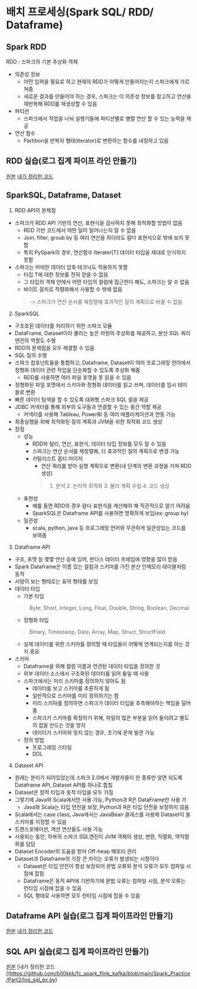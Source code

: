 # 배치 프로세싱(Spark SQL/ RDD/ Dataframe)
## Spark RDD
RDD : 스파크의 기본 추상화 객체
- 의존성 정보
  - 어떤 입력을 필요로 하고 현재의 RDD가 어떻게 만들어지는지 스파크에게 가르쳐줌
  - 새로운 결과를 만들어야 하는 경우, 스파크는 이 의존성 정보를 참고하고 연산을 재반복해 RDD를 재생성할 수 있음
- 파티션
  - 스파크에서 작업을 나눠 실행기들에 파티션별로 병렬 연산 할 수 있는 능력을 제공
- 연산 함수
  - Partition을 반복자 형태(Iterator)로 변환하는 함수를 내장하고 있음

## RDD 실습(로그 집계 파이프 라인 만들기)
[원본](https://github.com/startFromBottom/fc-spark-streaming/blob/main/part02/ch02_batch/join_rdd_ex.py)
[내가 정리한 코드](https://github.com/b00kkk/fc_spark_flink_kafka/blob/main/Part2/log_rdd_ex.py)

## SparkSQL, Dataframe, Dataset
1. RDD API의 문제점
- 스파크가 RDD API 기반의 연산, 표현식을 검사하지 못해 최적화할 방법이 없음
  - RDD 기반 코드에서 어떤 일이 일어나는지 알 수 없음
  - Join, filter, groub by 등 여러 연산을 하더라도 람다 표현식으로 밖에 보지 못함
  - 특히 PySpark의 경우, 연산함수 Iterater[T] 데이터 타입을 제대로 인식하지 못함
- 스파크는 어떠한 데이터 압축 테크닉도 적용하지 못함
  - 타입 T에 대한 정보를 전혀 얻을 수 없음
  - 그 타입의 객체 안에서 어떤 타입의 컬럼에 접근한다 해도, 스파크는 알 수 없음
  - 바이트 뭉치로 직렬화해서 사용할 수 밖에 없음
  > -> 스파크가 연산 순서를 재정렬해 효과적인 질의 계획으로 바꿀 수 없음
2. SparkSQL
- 구조호된 데이터를 처리하기 위한 스파크 모듈
- DataFrame, Dataset이라 불리는 높은 차원의 추상화를 제공하고, 분산 SQL 쿼리 엔진의 역할도 수행
- RDD의 문제점을 모두 해결할 수 있음
- SQL 질의 수행
- 스파크 컴포넌트들을 통합하고, Dataframe, Dataset이 여러 프로그래밍 언어에서 정형화 데이터 관련 작업을 단순화할 수 있도록 추상화 해줌
  - RDD를 사용하면 여러 파일 포맷을 못 읽을 수 있음
- 정형화된 파일 포맷에서 스키마와 정형화 데이터를 읽고 쓰며, 데이터를 임시 테이블로 변환
- 빠른 데이터 탐색을 할 수 있도록 대화형 스파크 SQL 셀을 제공
- JDBC 커넥터를 통해 외부의 도구들과 연결할 수 있는 중간 역할 제공
  - 커넥터를 사용해 Tableau, PowerBI 등 여러 애플리케이션과 연동 가능
- 최종실행을 위해 최적화된 질의 계획과 JVM을 위한 최적화 코드 생성
- 장점
  - 성능
    - RDD와 달리, 연산, 표현식, 데이터 타입 정보를 모두 알 수 있음
    - 스파크는 연산 순서를 재정렬해, 더 효과적인 질의 계획으로 변경 가능
    - 카탈리스트 옵티 마이저
      - 연산 쿼리를 받아 실행 계획으로 변환(네 단계의 변환 과정을 거쳐 RDD 생성)
      >  1. 분석  2. 논리적 최적화  3. 물리 계획 수립  4. 코드 생성
  - 표현성
    - 예를 들면 RDD의 경우 람다 표현식을 계산해야 해 직관적으로 알기 어려움
    - SparkSQL은 Dataframe API를 사용하면 명확하게 보임(ex: group by)
  - 일관성
    - scala, python, java 등 프로그래밍 언어와 무관하게 일관성있는 코드를 보여줌
3. Dataframe API
- 구조, 포맷 등 몇몇 연산 등에 있어, 판다스 데이터 프레임에 영향을 많이 받음
- Spark Dataframe은 이름 있는 컬럼과 스키마를 가진 분산 인메모리 테이블처럼 동작
- 사람이 보는 형태로는 표의 형태를 보임
- 데이터 타입
  - 기본 타임
  > Byte, Short, Integer, Long, Float, Double, String, Boolean, Decimal
  - 정형화 타입
  > Binary, Timestamp, Date, Array, Map, Struct, StructField
  - 실제 데이터를 위한 스키마를 정의할 때 타입들이 어떻게 연계되는지를 아는 것지 중요
- 스키마
  - Dataframe을 위해 컬럼 이름과 연관된 데이터 타입을 정의한 것
  - 외부 데이터 소스에서 구조화된 데이터를 읽어 들일 때 사용
  - 스파크에서는 미리 스키마를 정의하지 않아도 됨
    - 데이터를 보고 스키마를 추론하게 됨
    - 일반적으로 스키마를 미리 정의하기는 함
    - 미리 스키마를 정의하면 스파크가 데이터 타입을 추측해야하는 책임을 덜어줌
    - 스파크가 스키마를 확정하기 위해, 파일의 많은 부분을 읽어 들이려고 별도의 잡을 만드는 것을 방지
    - 데이터가 스키마와 맞지 않는 경우, 조기에 문제 발견 가능
  - 정의 방법
    - 프로그래밍 스타일
    - DDL
4. Dataset API
- 원래는 분리가 되어있었는데 스파크 2.0에서 개발자들이 한 종류만 알면 되도록 Dataframe API, Dataset API를 하나로 합침
- Dataset은 정적 타입과 동적 타입을 모두 가짐
- 그렇기에 Java와 Scala에서만 사용 가능, Python과 R은 DataFrame만 사용 가
  - Java와 Scala는 타입 안전을 보장, Python과 R은 타입 안전을 보장하지 않음
- Scala에서는 case class, Java에서는 JavaBean 클래스를 사용해 Dataset이 쓸 스키마를 지정할 수 있음
- 트랜스포메이션, 액션 연산들도 사용 가능
- 사용되는 동안, 하부의 스파크 SQL엔진이 JVM 객체의 생성, 변환, 직렬화, 역직렬화를 담담
- Dataset Encoder의 도움을 받아 Off-heap 메모리 관리
- Dataset과 Dataframe의 가장 큰 차이는 오류가 발생되는 시점이다
  - Dataset은 타입 안전이 항상 보장되어 문법 오류와 분석 오류가 모두 컴파일 시점에 잡힘
  - Dataframe은 동적 API에 기반하기에 문법 오류는 컴파일 시점, 분석 오류는 런타임 시점에 잡을 수 있음
  - SQL 형태로 사용하면 모두 런타임 시점에 잡을 수 있음

## Dataframe API 실습(로그 집계 파이프라인 만들기)
[원본](https://github.com/startFromBottom/fc-spark-streaming/blob/main/part02/ch02_batch/log_dataframe_ex.py)
[내가 정리한 코드](https://github.com/b00kkk/fc_spark_flink_kafka/blob/main/Spark_Practice/Part2/log_dataframe_ex.py)

## SQL API 실습(로그 집계 파이프라인 만들기)
[원본](https://github.com/startFromBottom/fc-spark-streaming/blob/main/part02/ch02_batch/log_sql_ex.py)
[내가 정리한 코드[(https://github.com/b00kkk/fc_spark_flink_kafka/blob/main/Spark_Practice/Part2/log_sql_ex.py)
